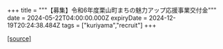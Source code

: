 +++
title = """【募集】令和6年度栗山町まちの魅力アップ応援事業交付金"""
date = 2024-05-22T04:00:00.000Z
expiryDate = 2024-12-19T20:24:38.484Z
tags = ["kuriyama","recruit"]
+++


[[source]](https://www.town.kuriyama.hokkaido.jp/soshiki/31/633.html)

